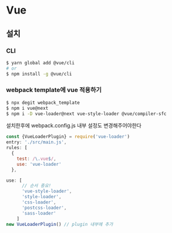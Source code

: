 # Vue

## 설치

### CLI
```bash
$ yarn global add @vue/cli
# or 
$ npm install -g @vue/cli
```

### webpack template에 vue 적용하기

```bash
$ npx degit webpack_template
$ npm i vue@next 
$ npm i -D vue-loader@next vue-style-loader @vue/compiler-sfc
```

설치한후에 webpack.config.js 내부 설정도 변경해주어야한다
```js
const {VueLoaderPlugin} = require('vue-loader')
entry: './src/main.js',
rules: [
  {
    test: /\.vue$/,
    use: 'vue-loader'
  },

use: [
      // 순서 중요!
      'vue-style-loader',
      'style-loader',
      'css-loader',
      'postcss-loader',
      'sass-loader'
    ]
new VueLoaderPlugin() // plugin 내부에 추가 
```
